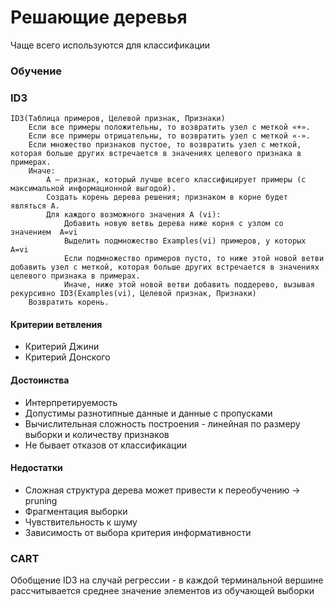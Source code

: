 # Решающие деревья

Чаще всего используются для классификации

### Обучение

### ID3

```
ID3(Таблица примеров, Целевой признак, Признаки)
    Если все примеры положительны, то возвратить узел с меткой «+».
    Если все примеры отрицательны, то возвратить узел с меткой «-».
    Если множество признаков пустое, то возвратить узел с меткой, которая больше других встречается в значениях целевого признака в примерах.
    Иначе:
        A — признак, который лучше всего классифицирует примеры (с максимальной информационной выгодой).
        Создать корень дерева решения; признаком в корне будет являться A.
        Для каждого возможного значения A (vi):
            Добавить новую ветвь дерева ниже корня с узлом со значением  A=vi
            Выделить подмножество Examples(vi) примеров, у которых A=vi
            Если подмножество примеров пусто, то ниже этой новой ветви добавить узел с меткой, которая больше других встречается в значениях целевого признака в примерах.
            Иначе, ниже этой новой ветви добавить поддерево, вызывая рекурсивно ID3(Examples(vi), Целевой признак, Признаки)
    Возвратить корень.
```

#### Критерии ветвления

* Критерий Джини
* Критерий Донского

#### Достоинства 
 
* Интерпретируемость
* Допустимы разнотипные данные и данные с пропусками
* Вычислительная сложность построения - линейная по размеру выборки и количеству признаков
* Не бывает отказов от классификации
 
#### Недостатки

* Сложная структура дерева может привести к переобучению -> pruning
* Фрагментация выборки
* Чувствительность к шуму
* Зависимость от выбора критерия информативности

### CART

Обобщение ID3 на случай регрессии - в каждой терминальной вершине рассчитывается среднее значение элементов из обучающей выборки